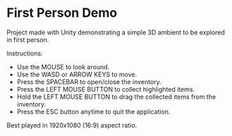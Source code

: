 # First Person Demo
Project made with Unity demonstrating a simple 3D ambient to be explored in first person.

Instructions:

- Use the MOUSE to look around.
- Use the WASD or ARROW KEYS to move.
- Press the SPACEBAR to open/close the inventory.
- Press the LEFT MOUSE BUTTON to collect highlighted items.
- Hold the LEFT MOUSE BUTTON to drag the collected items from the inventory.
- Press the ESC button anytime to quit the application.

Best played in 1920x1080 (16:9) aspect ratio.
